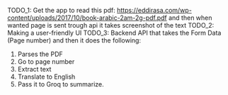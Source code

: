 TODO_1: Get the app to read this pdf: https://eddirasa.com/wp-content/uploads/2017/10/book-arabic-2am-2g-pdf.pdf and then when wanted page is sent trough api it takes screenshot of the text
TODO_2: Making a user-friendly UI
TODO_3: Backend API that takes the Form Data (Page number) and then it does the following:
1. Parses the PDF
2. Go to page number
3. Extract text
4. Translate to English
5. Pass it to Groq to summarize.

